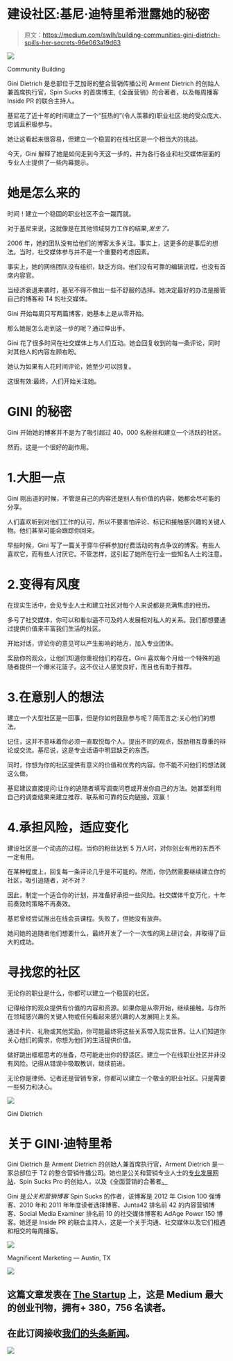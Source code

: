 # 建设社区:基尼·迪特里希泄露她的秘密

> 原文：<https://medium.com/swlh/building-communities-gini-dietrich-spills-her-secrets-96e063a19d63>

![](img/ecbe30c4266340ffe12cfcb7c4629ae5.png)

Community Building

Gini Dietrich 是总部位于芝加哥的整合营销传播公司 Arment Dietrich 的创始人兼首席执行官，Spin Sucks 的首席博主,《全面营销》的合著者，以及每周播客 Inside PR 的联合主持人。

基尼花了近十年的时间建立了一个“狂热的”(令人羡慕的)职业社区:她的受众庞大、忠诚且积极参与。

她让这看起来很容易，但建立一个稳固的在线社区是一个相当大的挑战。

今天，Gini 解释了她是如何走到今天这一步的，并为各行各业和社交媒体层面的专业人士提供了一些内幕提示。

# 她是怎么来的

时间！建立一个稳固的职业社区不会一蹴而就。

对于基尼来说，这就像是在其他领域努力工作的结果,*发生了。*

2006 年，她的团队没有给他们的博客太多关注。事实上，这更多的是事后的想法。当时，社交媒体参与并不是一个重要的考虑因素。

事实上，她的网络团队没有组织，缺乏方向。他们没有可靠的编辑流程，也没有首席内容官。

当经济衰退来袭时，基尼不得不做出一些不舒服的选择。她决定最好的办法是接管自己的博客和 T4 的社交媒体。

Gini 开始每周只写两篇博客，她基本上是从零开始。

那么她是怎么走到这一步的呢？通过伸出手。

Gini 花了很多时间在社交媒体上与人们互动。她会回复收到的每一条评论，同时对其他人的内容左顾右盼。

她认为如果有人花时间评论，她至少可以回复。

这很有效:最终，人们开始关注她。

# GINI 的秘密

Gini 开始她的博客并不是为了吸引超过 40，000 名粉丝和建立一个活跃的社区。

然而，这是一个很好的副作用。

# 1.大胆一点

Gini 刚出道的时候，不管是自己的内容还是别人有价值的内容，她都会尽可能的分享。

人们喜欢听到对他们工作的认可，所以不要害怕评论、标记和接触感兴趣的关键人物。他们甚至可能会跟踪你回来。

早些时候，Gini 写了一篇关于穿牛仔裤参加付费活动的有点争议的博客。有些人喜欢它，而有些人讨厌它。不管怎样，这引起了她所在行业一些知名人士的注意。

# 2.变得有风度

在现实生活中，会见专业人士和建立社区对每个人来说都是充满焦虑的经历。

多亏了社交媒体，你可以和看似遥不可及的人发展相对私人的关系。我们都想要通过提供价值来丰富我们生活的社区。

开始对话，评论你的意见可以产生影响的地方，加入专业团体。

奖励你的观众，让他们知道你重视他们的存在。Gini 喜欢每个月给一个特殊的追随者提供一个爆米花篮子。这不仅让人感觉良好，而且也有助于推荐。

# 3.在意别人的想法

建立一个大型社区是一回事，但是你如何鼓励参与呢？简而言之:关心他们的想法。

记住，这并不意味着你必须一直取悦每个人。提出不同的观点，鼓励相互尊重的辩论或交流。基尼说，这是专业话语中明显缺乏的东西。

同时，你想为你的社区提供有意义的价值和优秀的内容。你不能不问他们的想法就这么做。

基尼建议直接提问:让你的追随者填写调查问卷或开发你自己的方法。她甚至利用自己的调查结果来建立推荐、联系和可靠的反向链接。双赢！

# 4.承担风险，适应变化

建设社区是一个动态的过程。当你的粉丝达到 5 万人时，对你创业有用的东西不一定有用。

在某种程度上，回复每一条评论几乎是不可能的。然而，你仍然需要继续建立你的社区，吸引追随者，对不对？

因此，制定一个适合你的计划，并准备好承担一些风险。社交媒体千变万化，十年前奏效的策略不再奏效。

基尼曾经尝试推出在线会员课程。失败了，但她没有放弃。

她问她的追随者他们想要什么，最终开发了一个一次性的网上研讨会，并取得了巨大的成功。

# 寻找您的社区

无论你的职业是什么，你都可以建立一个稳固的社区。

记得给你的观众提供有价值的内容和资源。如果你是从零开始，继续接触。与你所在领域感兴趣的关键人物或任何看起来感兴趣的人发展网上关系。

通过卡片、礼物或其他奖励，你可能最终将这些关系带入现实世界。让人们知道你关心他们的需求，你想为他们的生活提供价值。

做好跳出框框思考的准备，尽可能走出你的舒适区。建立一个在线职业社区并非没有风险。记得从错误中吸取教训，继续前进。

无论你是律师、记者还是营销专家，你都可以建立一个敬业的职业社区。只是需要一些努力和决心。

![](img/1d41a7df92276d4340a4ece10819bb63.png)

Gini Dietrich

# 关于 GINI·迪特里希

Gini Dietrich 是 Arment Dietrich 的创始人兼首席执行官，Arment Dietrich 是一家总部位于 T2 的整合营销传播公司。她也是公关和营销专业人士的[专业发展网站](http://spinsuckspro.com/)、Spin Sucks Pro 的创始人，以及《全面营销的合著者[。](http://www.amazon.com/Marketing-Round-Multichannel-Approaches-Post-Social/dp/0789749173/ref=sr_1_1?ie=UTF8&qid=1323447451&sr=8-1)

Gini 是*公关和营销博客* Spin Sucks 的作者，该博客是 2012 年 Cision 100 强博客、2010 年和 2011 年年度读者选择博客、Junta42 排名前 42 的内容营销博客、Social Media Examiner 排名前 10 的社交媒体博客和 AdAge Power 150 博客。她还是 Inside PR 的联合主持人，这是一个关于沟通、社交媒体以及它们相遇和相交的每周播客。

![](img/d8ac91654059b07addd582212848981f.png)

Magnificent Marketing — Austin, TX

[![](img/308a8d84fb9b2fab43d66c117fcc4bb4.png)](https://medium.com/swlh)

## 这篇文章发表在 [The Startup](https://medium.com/swlh) 上，这是 Medium 最大的创业刊物，拥有+ 380，756 名读者。

## 在此订阅接收[我们的头条新闻](http://growthsupply.com/the-startup-newsletter/)。

[![](img/b0164736ea17a63403e660de5dedf91a.png)](https://medium.com/swlh)